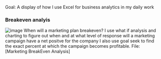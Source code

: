 Goal: A display of how I use Excel for business analytics in my daily work


### Breakeven analyis 
![image](https://github.com/nmaniar9/Excel_for_Business/assets/44175458/12a983fe-172a-44a1-a355-b627458420df)
When will a marketing plan breakeven? I use what if analysis and charting to figure out when and at what level of response will a marketing campaign have a net positve for the company
I also use goal seek to find the exact percent at which the campaign becomes profitable.
File: [Marketing BreakEven Analysis]
